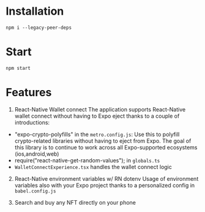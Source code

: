 # Installation
```
npm i --legacy-peer-deps
```

# Start
```
npm start
```

# Features
1. React-Native Wallet connect
The application supports React-Native wallet connect without having to Expo eject thanks to a couple of introductions:
- "expo-crypto-polyfills" in the `metro.config.js`: Use this to polyfill crypto-related libraries without having to eject from Expo. The goal of this library is to continue to work across all Expo-supported ecosystems (ios,android,web)
- require("react-native-get-random-values"); in `globals.ts` 
- `WalletConnectExperience.tsx` handles the wallet connect logic

2. React-Native environment variables w/ RN dotenv
Usage of environment variables also with your Expo project thanks to a personalized config in `babel.config.js`

3. Search and buy any NFT directly on your phone